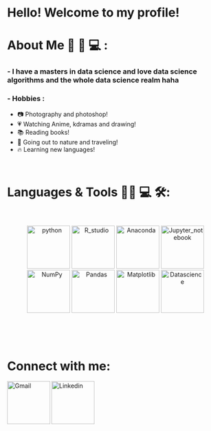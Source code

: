 # Hello! Welcome to my profile!
# About Me 💬 👩 💻  :

### - I have a masters in data science and love data science algorithms and the whole data science realm haha

### - Hobbies : 
- 📷 Photography and photoshop!
- 💗 Watching Anime, kdramas and drawing!
- 📚 Reading books!
- 🌇 Going out to nature and traveling!
- 🔥 Learning new languages!
</br>

# Languages & Tools 👩‍💻 💻 🛠:
</br>

<p align="center">

<img src="https://github.com/Jessme1212/Jessme1212/assets/160553848/07715793-a6f8-4f82-a4cc-47a6d6162700" alt="python" width="100" hight="50">
<img src="https://github.com/Jessme1212/Jessme1212/assets/160553848/64e7d62f-077b-4b52-b81b-1daa0d678e86" alt="R_studio" width="100" hight="50">
<img src="https://github.com/Jessme1212/Jessme1212/assets/160553848/24972fb8-3ea8-4820-9ad7-ff710d070369" alt="Anaconda" width="100" hight="50">
<img src="https://github.com/Jessme1212/Jessme1212/assets/160553848/7d8f9526-79f9-4029-bd3f-211443f41d18" alt="Jupyter_notebook" width="100" hight="50">
<img src="https://github.com/Jessme1212/Jessme1212/assets/160553848/69c75261-8992-4c1b-848c-f1646a010859" alt="NumPy" width="100" hight="50">
<img src="https://github.com/Jessme1212/Jessme1212/assets/160553848/e4e0d2a6-103f-4102-bdb8-6f72d435c21e" alt="Pandas" width="100" hight="50">
<img src="https://github.com/Jessme1212/Jessme1212/assets/160553848/d90ef312-c680-4359-beac-e4783f78e293" alt="Matplotlib" width="100" hight="50">
<img src="https://github.com/Jessme1212/Jessme1212/assets/160553848/d3c8b4f8-da11-4c8e-8ef6-8baa78e5c0f0" alt="Datascience" width="100" hight="50">

</p>
</br>
</br>
</br>

# Connect with me:
<a href="mailto:jessicame7079@gmail.com">
 <img align="left" alt="Gmail" width="100" hight="100" src="https://github.com/Jessme1212/Jessme1212/assets/160553848/0b5f36e1-96ec-4845-a517-b6b579247766" />
</a>
<a href="https://www.linkedin.com/in/jessica-meza-perez-b88696184">
 
  <img align="left" alt="Linkedin" width="100" hight="100" src="https://github.com/Jessme1212/Jessme1212/assets/160553848/683efedd-7a80-44f9-8a71-82c8bddb8e3e" />
